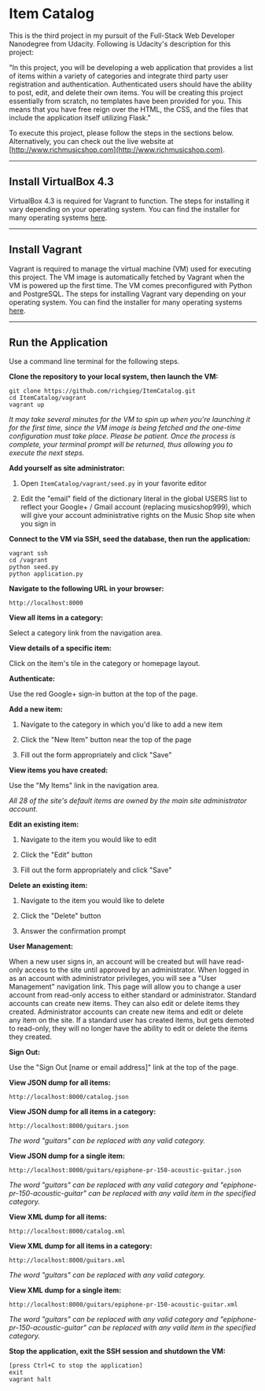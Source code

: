 # Item Catalog

This is the third project in my pursuit of the Full-Stack Web Developer
Nanodegree from Udacity. Following is Udacity's description for this project:

"In this project, you will be developing a web application that provides a list
of items within a variety of categories and integrate third party user
registration and authentication. Authenticated users should have the ability to
post, edit, and delete their own items. You will be creating this project
essentially from scratch, no templates have been provided for you. This means
that you have free reign over the HTML, the CSS, and the files that include the
application itself utilizing Flask."

To execute this project, please follow the steps in the sections below.
Alternatively, you can check out the live website at
[http://www.richmusicshop.com](http://www.richmusicshop.com).

----
## Install VirtualBox 4.3
VirtualBox 4.3 is required for Vagrant to function. The steps for installing it
vary depending on your operating system. You can find the installer for many
operating systems [here](https://www.virtualbox.org/wiki/Download_Old_Builds_4_3).


----
## Install Vagrant
Vagrant is required to manage the virtual machine (VM) used for executing this
project. The VM image is automatically fetched by Vagrant when the VM is
powered up the first time. The VM comes preconfigured with Python and
PostgreSQL. The steps for installing Vagrant vary depending on your operating
system. You can find the installer for many operating systems
[here](https://www.vagrantup.com/downloads.html).


----
## Run the Application
Use a command line terminal for the following steps.

**Clone the repository to your local system, then launch the VM:**
```
git clone https://github.com/richgieg/ItemCatalog.git
cd ItemCatalog/vagrant
vagrant up
```

*It may take several minutes for the VM to spin up when you're launching it for
the first time, since the VM image is being fetched and the one-time
configuration must take place. Please be patient. Once the process is complete,
your terminal prompt will be returned, thus allowing you to execute the next
steps.*

**Add yourself as site administrator:**

1. Open ```ItemCatalog/vagrant/seed.py``` in your favorite editor

2. Edit the "email" field of the dictionary literal in the global USERS list to
reflect your Google+ / Gmail account (replacing musicshop999), which will give
your account administrative rights on the Music Shop site when you sign in

**Connect to the VM via SSH, seed the database, then run the application:**
```
vagrant ssh
cd /vagrant
python seed.py
python application.py
```

**Navigate to the following URL in your browser:**
```
http://localhost:8000
```

**View all items in a category:**

Select a category link from the navigation area.


**View details of a specific item:**

Click on the item's tile in the category or homepage layout.


**Authenticate:**

Use the red Google+ sign-in button at the top of the page.


**Add a new item:**

1. Navigate to the category in which you'd like to add a new item

2. Click the "New Item" button near the top of the page

3. Fill out the form appropriately and click "Save"


**View items you have created:**

Use the "My Items" link in the navigation area.

*All 28 of the site's default items are owned by the main site
administrator account.*


**Edit an existing item:**

1. Navigate to the item you would like to edit

2. Click the "Edit" button

3. Fill out the form appropriately and click "Save"


**Delete an existing item:**

1. Navigate to the item you would like to delete

2. Click the "Delete" button

3. Answer the confirmation prompt


**User Management:**

When a new user signs in, an account will be created but will have read-only
access to the site until approved by an administrator. When logged in as
an account with administrator privileges, you will see a "User Management"
navigation link. This page will allow you to change a user account from
read-only access to either standard or administrator. Standard accounts can
create new items. They can also edit or delete items they created. Administrator
accounts can create new items and edit or delete any item on the site. If a
standard user has created items, but gets demoted to read-only, they will no
longer have the ability to edit or delete the items they created.


**Sign Out:**

Use the "Sign Out [name or email address]" link at the top of the page.


**View JSON dump for all items:**
```
http://localhost:8000/catalog.json
```


**View JSON dump for all items in a category:**
```
http://localhost:8000/guitars.json
```
*The word "guitars" can be replaced with any valid category.*


**View JSON dump for a single item:**
```
http://localhost:8000/guitars/epiphone-pr-150-acoustic-guitar.json
```
*The word "guitars" can be replaced with any valid category and
"epiphone-pr-150-acoustic-guitar" can be replaced with any valid item in the
specified category.*


**View XML dump for all items:**
```
http://localhost:8000/catalog.xml
```

**View XML dump for all items in a category:**
```
http://localhost:8000/guitars.xml
```
*The word "guitars" can be replaced with any valid category.*


**View XML dump for a single item:**
```
http://localhost:8000/guitars/epiphone-pr-150-acoustic-guitar.xml
```
*The word "guitars" can be replaced with any valid category and
"epiphone-pr-150-acoustic-guitar" can be replaced with any valid item in the
specified category.*


**Stop the application, exit the SSH session and shutdown the VM:**
```
[press Ctrl+C to stop the application]
exit
vagrant halt
```
